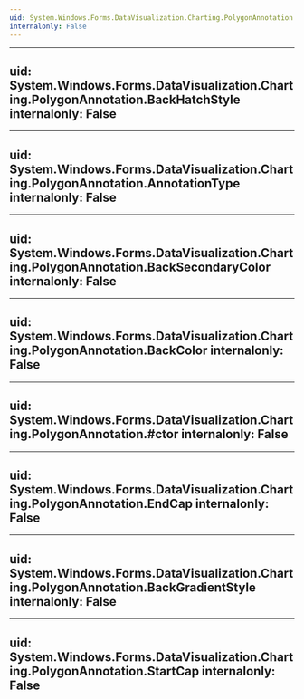 ```yaml
---
uid: System.Windows.Forms.DataVisualization.Charting.PolygonAnnotation
internalonly: False
---
```


---
uid: System.Windows.Forms.DataVisualization.Charting.PolygonAnnotation.BackHatchStyle
internalonly: False
---

---
uid: System.Windows.Forms.DataVisualization.Charting.PolygonAnnotation.AnnotationType
internalonly: False
---

---
uid: System.Windows.Forms.DataVisualization.Charting.PolygonAnnotation.BackSecondaryColor
internalonly: False
---

---
uid: System.Windows.Forms.DataVisualization.Charting.PolygonAnnotation.BackColor
internalonly: False
---

---
uid: System.Windows.Forms.DataVisualization.Charting.PolygonAnnotation.#ctor
internalonly: False
---

---
uid: System.Windows.Forms.DataVisualization.Charting.PolygonAnnotation.EndCap
internalonly: False
---

---
uid: System.Windows.Forms.DataVisualization.Charting.PolygonAnnotation.BackGradientStyle
internalonly: False
---

---
uid: System.Windows.Forms.DataVisualization.Charting.PolygonAnnotation.StartCap
internalonly: False
---
